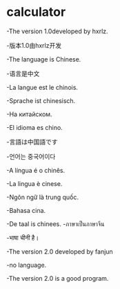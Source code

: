 # calculator

-The version 1.0developed by hxrlz.

-版本1.0由hxrlz开发

-The language is Chinese.

-语言是中文

-La langue est le chinois.

-Sprache ist chinesisch.

-На китайском.

-El idioma es chino.

-言語は中国語です

-언어는 중국어이다

-A língua é o chinês.

-La lingua è cinese.

-Ngôn ngữ là trung quốc.

-Bahasa cina.

-De taal is chinees.
-ภาษาเป็นภาษาจีน

-भाषा चीनी है।

-The version 2.0 developed by fanjun

-no language.

-The version 2.0 is a good program.
